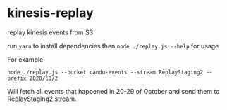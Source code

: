 # kinesis-replay

replay kinesis events from S3

run `yarn` to install dependencies then `node ./replay.js --help` for usage

For example:

```
node ./replay.js --bucket candu-events --stream ReplayStaging2 --prefix 2020/10/2
```

Will fetch all events that happened in 20-29 of October and send them to ReplayStaging2 stream.
